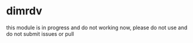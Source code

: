 # dimrdv
this module is in progress and do not working now, please do not use and do not submit issues or pull
